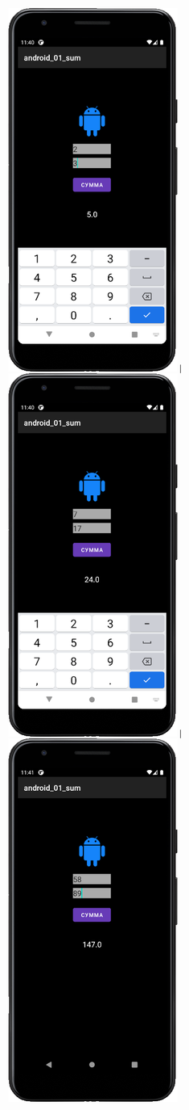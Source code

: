 ![](https://raw.githubusercontent.com/kairulla/android_01_sum/master/screenshot_folder/Screenshot_2021-06-02_23-40-16.png) | ![](https://raw.githubusercontent.com/kairulla/android_01_sum/master/screenshot_folder/Screenshot_2021-06-02_23-40-51.png) | ![](https://raw.githubusercontent.com/kairulla/android_01_sum/master/screenshot_folder/Screenshot_2021-06-02_23-41-20.png)

